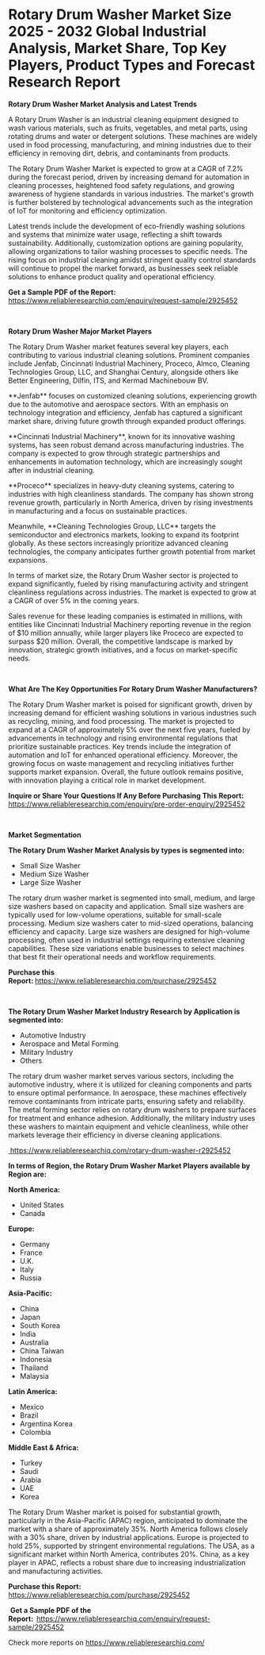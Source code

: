 <p><h1>Rotary Drum Washer Market Size 2025 - 2032 Global Industrial Analysis, Market Share, Top Key Players, Product Types and Forecast Research Report</h1></p><p><strong>Rotary Drum Washer Market Analysis and Latest Trends</strong></p>
<p><p>A Rotary Drum Washer is an industrial cleaning equipment designed to wash various materials, such as fruits, vegetables, and metal parts, using rotating drums and water or detergent solutions. These machines are widely used in food processing, manufacturing, and mining industries due to their efficiency in removing dirt, debris, and contaminants from products.</p><p>The Rotary Drum Washer Market is expected to grow at a CAGR of 7.2% during the forecast period, driven by increasing demand for automation in cleaning processes, heightened food safety regulations, and growing awareness of hygiene standards in various industries. The market's growth is further bolstered by technological advancements such as the integration of IoT for monitoring and efficiency optimization. </p><p>Latest trends include the development of eco-friendly washing solutions and systems that minimize water usage, reflecting a shift towards sustainability. Additionally, customization options are gaining popularity, allowing organizations to tailor washing processes to specific needs. The rising focus on industrial cleaning amidst stringent quality control standards will continue to propel the market forward, as businesses seek reliable solutions to enhance product quality and operational efficiency.</p></p>
<p><strong>Get a Sample PDF of the Report:&nbsp;</strong> <a href="https://www.reliableresearchiq.com/enquiry/request-sample/2925452?utm_campaign=3026&utm_medium=2&utm_source=Github&utm_content=ia&utm_term=12032025&utm_id=rotary-drum-washer">https://www.reliableresearchiq.com/enquiry/request-sample/2925452</a></p>
<p>&nbsp;</p>
<p><strong>Rotary Drum Washer Major Market Players</strong></p>
<p><p>The Rotary Drum Washer market features several key players, each contributing to various industrial cleaning solutions. Prominent companies include Jenfab, Cincinnati Industrial Machinery, Proceco, Almco, Cleaning Technologies Group, LLC, and Shanghai Century, alongside others like Better Engineering, Dilfin, ITS, and Kermad Machinebouw BV.</p><p>**Jenfab** focuses on customized cleaning solutions, experiencing growth due to the automotive and aerospace sectors. With an emphasis on technology integration and efficiency, Jenfab has captured a significant market share, driving future growth through expanded product offerings.</p><p>**Cincinnati Industrial Machinery**, known for its innovative washing systems, has seen robust demand across manufacturing industries. The company is expected to grow through strategic partnerships and enhancements in automation technology, which are increasingly sought after in industrial cleaning.</p><p>**Proceco** specializes in heavy-duty cleaning systems, catering to industries with high cleanliness standards. The company has shown strong revenue growth, particularly in North America, driven by rising investments in manufacturing and a focus on sustainable practices.</p><p>Meanwhile, **Cleaning Technologies Group, LLC** targets the semiconductor and electronics markets, looking to expand its footprint globally. As these sectors increasingly prioritize advanced cleaning technologies, the company anticipates further growth potential from market expansions.</p><p>In terms of market size, the Rotary Drum Washer sector is projected to expand significantly, fueled by rising manufacturing activity and stringent cleanliness regulations across industries. The market is expected to grow at a CAGR of over 5% in the coming years.</p><p>Sales revenue for these leading companies is estimated in millions, with entities like Cincinnati Industrial Machinery reporting revenue in the region of $10 million annually, while larger players like Proceco are expected to surpass $20 million. Overall, the competitive landscape is marked by innovation, strategic growth initiatives, and a focus on market-specific needs.</p></p>
<p>&nbsp;</p>
<p><strong>What Are The Key Opportunities For Rotary Drum Washer Manufacturers?</strong></p>
<p><p>The Rotary Drum Washer market is poised for significant growth, driven by increasing demand for efficient washing solutions in various industries such as recycling, mining, and food processing. The market is projected to expand at a CAGR of approximately 5% over the next five years, fueled by advancements in technology and rising environmental regulations that prioritize sustainable practices. Key trends include the integration of automation and IoT for enhanced operational efficiency. Moreover, the growing focus on waste management and recycling initiatives further supports market expansion. Overall, the future outlook remains positive, with innovation playing a critical role in market development.</p></p>
<p><strong>Inquire or Share Your Questions If Any Before Purchasing This Report:</strong> <a href="https://www.reliableresearchiq.com/enquiry/pre-order-enquiry/2925452?utm_campaign=3026&utm_medium=2&utm_source=Github&utm_content=ia&utm_term=12032025&utm_id=rotary-drum-washer">https://www.reliableresearchiq.com/enquiry/pre-order-enquiry/2925452</a></p>
<p>&nbsp;</p>
<p><strong>Market Segmentation</strong></p>
<p><strong>The Rotary Drum Washer Market Analysis by types is segmented into:</strong></p>
<p><ul><li>Small Size Washer</li><li>Medium Size Washer</li><li>Large Size Washer</li></ul></p>
<p><p>The rotary drum washer market is segmented into small, medium, and large size washers based on capacity and application. Small size washers are typically used for low-volume operations, suitable for small-scale processing. Medium size washers cater to mid-sized operations, balancing efficiency and capacity. Large size washers are designed for high-volume processing, often used in industrial settings requiring extensive cleaning capabilities. These size variations enable businesses to select machines that best fit their operational needs and workflow requirements.</p></p>
<p><strong>Purchase this Report:&nbsp;</strong><a href="https://www.reliableresearchiq.com/purchase/2925452?utm_campaign=3026&utm_medium=2&utm_source=Github&utm_content=ia&utm_term=12032025&utm_id=rotary-drum-washer">https://www.reliableresearchiq.com/purchase/2925452</a></p>
<p>&nbsp;</p>
<p><strong>The Rotary Drum Washer Market Industry Research by Application is segmented into:</strong></p>
<p><ul><li>Automotive Industry</li><li>Aerospace and Metal Forming</li><li>Military Industry</li><li>Others</li></ul></p>
<p><p>The rotary drum washer market serves various sectors, including the automotive industry, where it is utilized for cleaning components and parts to ensure optimal performance. In aerospace, these machines effectively remove contaminants from intricate parts, ensuring safety and reliability. The metal forming sector relies on rotary drum washers to prepare surfaces for treatment and enhance adhesion. Additionally, the military industry uses these washers to maintain equipment and vehicle cleanliness, while other markets leverage their efficiency in diverse cleaning applications.</p></p>
<p><a href="https://www.reliableresearchiq.com/rotary-drum-washer-r2925452?utm_campaign=3026&utm_medium=2&utm_source=Github&utm_content=ia&utm_term=12032025&utm_id=rotary-drum-washer">&nbsp;https://www.reliableresearchiq.com/rotary-drum-washer-r2925452</a></p>
<p><strong>In terms of Region, the Rotary Drum Washer Market Players available by Region are:</strong></p>
<p>
    <p> <strong> North America: </strong>
        <ul>
            <li>United States</li>
            <li>Canada</li>
        </ul>
        </p> 
    <p> <strong> Europe: </strong>
        <ul>
            <li>Germany</li>
            <li>France</li>
            <li>U.K.</li>
            <li>Italy</li>
            <li>Russia</li>
        </ul>
        </p> 
    <p> <strong> Asia-Pacific: </strong>
        <ul>
            <li>China</li>
            <li>Japan</li>
            <li>South Korea</li>
            <li>India</li>
            <li>Australia</li>
            <li>China Taiwan</li>
            <li>Indonesia</li>
            <li>Thailand</li>
            <li>Malaysia</li>
        </ul>
        </p> 
    <p> <strong> Latin America: </strong>
        <ul>
            <li>Mexico</li>
            <li>Brazil</li>
            <li>Argentina Korea</li>
            <li>Colombia</li>
        </ul>
        </p> 
    <p> <strong> Middle East & Africa: </strong>
        <ul>
            <li>Turkey</li>
            <li>Saudi</li>
            <li>Arabia</li>
            <li>UAE</li>
            <li>Korea</li>
        </ul>
    </p>
    </p>
<p><p>The Rotary Drum Washer market is poised for substantial growth, particularly in the Asia-Pacific (APAC) region, anticipated to dominate the market with a share of approximately 35%. North America follows closely with a 30% share, driven by industrial applications. Europe is projected to hold 25%, supported by stringent environmental regulations. The USA, as a significant market within North America, contributes 20%. China, as a key player in APAC, reflects a robust share due to increasing industrialization and manufacturing activities.</p></p>
<p><strong>Purchase this Report: </strong><a href="https://www.reliableresearchiq.com/purchase/2925452?utm_campaign=3026&utm_medium=2&utm_source=Github&utm_content=ia&utm_term=12032025&utm_id=rotary-drum-washer">https://www.reliableresearchiq.com/purchase/2925452</a></p>
<p>&nbsp;<strong>Get a Sample PDF of the Report:&nbsp;&nbsp;</strong><a href="https://www.reliableresearchiq.com/enquiry/request-sample/2925452?utm_campaign=3026&utm_medium=2&utm_source=Github&utm_content=ia&utm_term=12032025&utm_id=rotary-drum-washer">https://www.reliableresearchiq.com/enquiry/request-sample/2925452</a></p>
<p><strong></strong></p>
<p>Check more reports on <a href="https://www.reliableresearchiq.com/?utm_campaign=3026&utm_medium=2&utm_source=Github&utm_content=ia&utm_term=12032025&utm_id=rotary-drum-washer">https://www.reliableresearchiq.com/</a></p>
